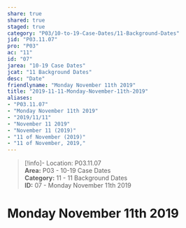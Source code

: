 ```yaml
---  
share: true  
shared: true  
staged: true  
category: "P03/10-to-19-Case-Dates/11-Background-Dates"  
jid: "P03.11.07"  
pro: "P03"  
ac: "11"  
id: "07"  
jarea: "10-19 Case Dates"  
jcat: "11 Background Dates"  
desc: "Date"  
friendlyname: "Monday November 11th 2019"  
title: "2019-11-11-Monday-November-11th-2019"  
aliases:   
- "P03.11.07"  
- "Monday November 11th 2019"  
- "2019/11/11"  
- "November 11 2019"  
- "November 11 (2019)"  
- "11 of November (2019)"  
- "11 of November, 2019,"  
---  
```

>[!info]- Location: P03.11.07  
>**Area:** P03 - 10-19 Case Dates  
>**Category:** 11 - 11 Background Dates  
>**ID:** 07 - Monday November 11th 2019  
  
# Monday November 11th 2019  
